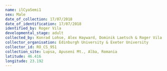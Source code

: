 ```yaml
---
name: ilCyaSemi1
sex: Male
date_of_collection: 17/07/2018
date_of_identification: 17/07/2018
identified_by: Roger Vila
developmental_stage: adult
collected_by: Konrad Lohse, Alex Hayward, Dominik Laetsch & Roger Vila
collector_organisation: Edinburgh University & Exeter University
collector_id: RO_CS_951
collection_site: Lupsa, Apuseni Mt., Alba, Romania
latitude: 46.416
longitude: 23.192
---
```

